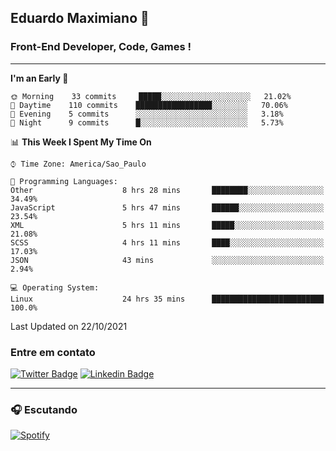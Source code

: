 ## Eduardo Maximiano 👋

### Front-End Developer, Code, Games !

---

<!--START_SECTION:waka-->
**I'm an Early 🐤** 

```text
🌞 Morning    33 commits     █████░░░░░░░░░░░░░░░░░░░░   21.02% 
🌆 Daytime    110 commits    █████████████████░░░░░░░░   70.06% 
🌃 Evening    5 commits      ░░░░░░░░░░░░░░░░░░░░░░░░░   3.18% 
🌙 Night      9 commits      █░░░░░░░░░░░░░░░░░░░░░░░░   5.73%

```


📊 **This Week I Spent My Time On** 

```text
⌚︎ Time Zone: America/Sao_Paulo

💬 Programming Languages: 
Other                    8 hrs 28 mins       ████████░░░░░░░░░░░░░░░░░   34.49% 
JavaScript               5 hrs 47 mins       ██████░░░░░░░░░░░░░░░░░░░   23.54% 
XML                      5 hrs 11 mins       █████░░░░░░░░░░░░░░░░░░░░   21.08% 
SCSS                     4 hrs 11 mins       ████░░░░░░░░░░░░░░░░░░░░░   17.03% 
JSON                     43 mins             ░░░░░░░░░░░░░░░░░░░░░░░░░   2.94%

💻 Operating System: 
Linux                    24 hrs 35 mins      █████████████████████████   100.0%

```


 Last Updated on 22/10/2021
<!--END_SECTION:waka-->

### Entre em contato

[![Twitter Badge](https://img.shields.io/badge/-@edmaxi-1ca0f1?style=flat-square&labelColor=1ca0f1&logo=twitter&logoColor=white&link=https://twitter.com/edmaxi)](https://twitter.com/edmaxi)
[![Linkedin Badge](https://img.shields.io/badge/-Eduardo_Maximiano-0077B5?style=flat-square&logo=Linkedin&logoColor=white&link=https://www.linkedin.com/in/maximiano-eduardo)](https://www.linkedin.com/in/maximiano-eduardo)

---

### 🎧 Escutando
[![Spotify](https://novatorem-sandy.vercel.app/api/spotify)](https://open.spotify.com/user/comgigo)
